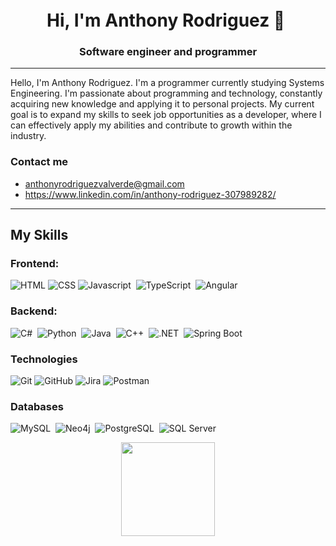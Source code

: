 <h1 align="center">Hi, I'm Anthony Rodriguez 👋 <img height="40"</h1>
<h3 align="center">Software engineer and programmer</h3>

-------------------
Hello, I'm Anthony Rodriguez. I'm a programmer currently studying Systems Engineering. I'm passionate about programming and technology, constantly acquiring new knowledge and applying it to personal projects. My current goal is to expand my skills to seek job opportunities as a developer, where I can effectively apply my abilities and contribute to growth within the industry.

### Contact me
+ anthonyrodriguezvalverde@gmail.com
+ https://www.linkedin.com/in/anthony-rodriguez-307989282/


-------------------
## My Skills

### Frontend:
![HTML](https://img.shields.io/badge/-HTML-E34F26?style=flat&logo=html5&logoColor=white)
![CSS](https://img.shields.io/badge/-CSS-1572B6?style=flat&logo=css3&logoColor=white)
![Javascript](https://img.shields.io/badge/JavaScript-F7DF1E?style=flat&logo=javascript&logoColor=black)&nbsp;
![TypeScript](https://img.shields.io/badge/TypeScript-007ACC?style=flat&logo=typescript&logoColor=white)&nbsp;
![Angular](https://img.shields.io/badge/-Angular-DD0031?style=flat&logo=angular&logoColor=white)

### Backend:
![C#](https://img.shields.io/badge/C%23-239120?style=flat&logo=c-sharp&logoColor=white)&nbsp;
![Python](https://img.shields.io/badge/-Python-05122A?style=flat&logo=python)&nbsp;
![Java](https://img.shields.io/badge/Java-%23150458.svg?style=flat&logo=java&logoColor=orange)&nbsp;
![C++](https://img.shields.io/badge/-C++-05122A?style=flat&logo=C%2B%2B&logoColor=00599C)&nbsp;
![.NET](https://img.shields.io/badge/.NET-512BD4?style=flat&logo=.net&logoColor=white)&nbsp;
![Spring Boot](https://img.shields.io/badge/Spring_Boot-6DB33F?style=flat&logo=spring&logoColor=white)&nbsp;

### Technologies
![Git](https://img.shields.io/badge/-Git-black?style=flat-square&logo=git)
![GitHub](https://img.shields.io/badge/-GitHub-181717?style=flat-square&logo=github)
![Jira](https://img.shields.io/badge/Jira-0052CC?style=flat&logo=jira&logoColor=white)
![Postman](https://img.shields.io/badge/Postman-FF6C37?style=flat&logo=postman&logoColor=white)

### Databases
![MySQL](https://img.shields.io/badge/MySQL-4479A1?style=flat&logo=mysql&logoColor=white)&nbsp;
![Neo4j](https://img.shields.io/badge/Neo4j-008CC1?style=flat&logo=neo4j&logoColor=white)&nbsp;
![PostgreSQL](https://img.shields.io/badge/PostgreSQL-336791?style=flat&logo=postgresql&logoColor=white)&nbsp;
![SQL Server](https://img.shields.io/badge/SQL_Server-CC2927?style=flat&logo=microsoft-sql-server&logoColor=white)&nbsp;
  
 <p align= "center">
  <img height= "150" src="https://github-readme-stats.vercel.app/api?username=AnthonyRV11&theme=algolia&show_icons=true&include_all_commits=true" />
</p>
